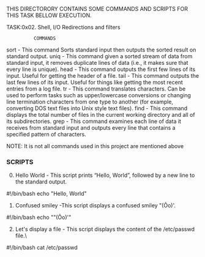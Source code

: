 THIS DIRECTORORY CONTAINS SOME COMMANDS AND SCRIPTS FOR THIS TASK BELLOW EXECUTION.

TASK:0x02. Shell, I/O Redirections and filters

              COMMANDS
sort - This command Sorts standard input then outputs the sorted result on standard output.
uniq - This command given a sorted stream of data from standard input, it removes duplicate lines of data (i.e., it makes sure that 
       every line is unique).
head - This command outputs the first few lines of its input. Useful for getting the header of a file.
tail - This command outputs the last few lines of its input. Useful for things like getting the most recent entries from a log file.
tr   - This command translates characters. Can be used to perform tasks such as upper/lowercase conversions or changing line termination       characters from one type to another (for example, converting DOS text files into Unix style text files).
find - This command displays the total number of files in the current working directory and all of its subdirectories.
grep - This command examines each line of data it receives from standard input and outputs every line that contains a specified pattern        of characters.

NOTE: It is not all commands used in this project are mentioned above

### SCRIPTS 

 0. Hello World - This script prints “Hello, World”, followed by a new line to the standard output.

#!/bin/bash
echo "Hello, World"

 1. Confused smiley -This script displays a confused smiley "(Ôo)'.

#!/bin/bash
echo "\"(Ôo)'"

 2. Let's display a file - This script displays the content of the /etc/passwd file.\

#!/bin/bash
cat /etc/passwd

 
